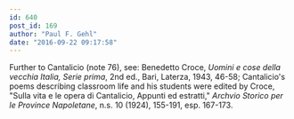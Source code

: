 ```yaml
---
id: 640
post_id: 169
author: "Paul F. Gehl"
date: "2016-09-22 09:17:58"
---
```

Further to Cantalicio (note 76), see: Benedetto Croce, <em>Uomini e cose della vecchia Italia, Serie prima</em>, 2nd ed., Bari, Laterza, 1943, 46-58; Cantalicio's poems describing classroom life and his students were edited by Croce, "Sulla vita e le opera di Cantalicio, Appunti ed estratti," <em>Archvio Storico per le Province Napoletane</em>, n.s. 10 (1924), 155-191, esp. 167-173.
